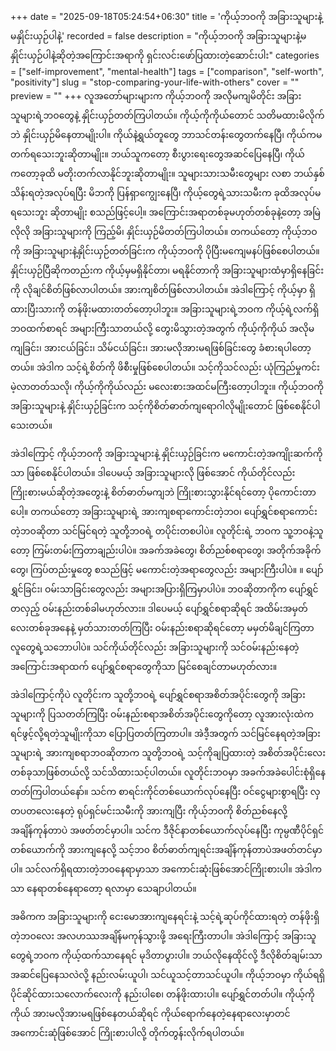 +++
date = "2025-09-18T05:24:54+06:30"
title = 'ကိုယ့်ဘဝကို အခြားသူများနဲ့မနှိုင်းယှဉ်ပါနဲ့'
recorded = false
description = "ကိုယ့်ဘဝကို အခြားသူများနဲ့မနှိုင်းယှဉ်ပါနဲ့ဆိုတဲ့အကြောင်းအရာကို ရှင်းလင်းဖော်ပြထားတဲ့ဆောင်းပါး"
categories = ["self-improvement", "mental-health"]
tags = ["comparison", "self-worth", "positivity"]
slug = "stop-comparing-your-life-with-others"
cover = ""
preview = ""
+++
လူအတော်များများက ကိုယ့်ဘဝကို အလိုမကျမိတိုင်း အခြားသူများရဲ့ဘဝတွေနဲ့ နှိုင်းယှဉ်တတ်ကြပါတယ်။ ကိုယ့်ကိုကိုယ်တောင် သတိမထားမိလိုက်ဘဲ နှိုင်းယှဉ်မိနေတာမျိုးပါ။ ကိုယ်နဲ့ရွယ်တူတွေ ဘာသင်တန်းတွေတက်နေပြီ၊ ကိုယ်ကမတက်ရသေးဘူးဆိုတာမျိုး။ ဘယ်သူကတော့ စီးပွားရေးတွေအဆင်ပြေနေပြီ၊ ကိုယ်ကတော့ခုထိ မတိုးတက်လာနိုင်ဘူးဆိုတာမျိုး။ သူများသားသမီးတွေများ လစာ ဘယ်နှစ်သိန်းရတဲ့အလုပ်ရပြီး မိဘကို ပြန်ရှာကျွေးနေပြီ၊ ကိုယ့်တွေရဲ့သားသမီးက ခုထိအလုပ်မရသေးဘူး ဆိုတာမျိုး စသည်ဖြင့်ပေါ့။ အကြောင်းအရာတစ်ခုမဟုတ်တစ်ခုနဲ့တော့ အမြဲလိုလို အခြားသူများကို ကြည့်မိ၊ နှိုင်းယှဉ်မိတတ်ကြပါတယ်။
တကယ်တော့ ကိုယ့်ဘဝကို အခြားသူများနဲ့နှိုင်းယှဉ်တတ်ခြင်းက ကိုယ့်ဘဝကို ပိုပြီးမကျေမနပ်ဖြစ်စေပါတယ်။ နှိုင်းယှဉ်ပြီဆိုကတည်းက ကိုယ့်မှမရှိနိုင်တာ၊ မရနိုင်တာကို အခြားသူများထံမှာရှိနေခြင်းကို လိုချင်စိတ်ဖြစ်လာပါတယ်။ အားကျစိတ်ဖြစ်လာပါတယ်။ အဲဒါကြောင့် ကိုယ့်မှာ ရှိထားပြီးသားကို တန်ဖိုးမထားတတ်တော့ပါဘူး။ အခြားသူများရဲ့ဘဝက ကိုယ့်ရဲ့လက်ရှိဘဝထက်စာရင် အများကြီးသာတယ်လို့ တွေးမိသွားတဲ့အတွက် ကိုယ့်ကိုကိုယ် အလိုမကျခြင်း၊ အားငယ်ခြင်း၊ သိမ်ငယ်ခြင်း၊ အားမလိုအားမရဖြစ်ခြင်းတွေ ခံစားရပါတော့တယ်။ အဲဒါက သင့်ရဲ့စိတ်ကို ဖိစီးမှုဖြစ်စေပါတယ်။ သင့်ကိုသင်လည်း ယုံကြည်မှုကင်းမဲ့လာတတ်သလို၊ ကိုယ့်ကိုကိုယ်လည်း မလေးစားအထင်မကြီးတော့ပါဘူး။ ကိုယ့်ဘဝကို အခြားသူများနဲ့ နှိုင်းယှဉ်ခြင်းက သင့်ကိုစိတ်ဓာတ်ကျရောဂါလိုမျိုးတောင် ဖြစ်စေနိုင်ပါသေးတယ်။

အဲဒါကြောင့် ကိုယ့်ဘဝကို အခြားသူများနဲ့ နှိုင်းယှဉ်ခြင်းက မကောင်းတဲ့အကျိုးဆက်ကိုသာ ဖြစ်စေနိုင်ပါတယ်။ ဒါပေမယ့် အခြားသူများလို ဖြစ်အောင် ကိုယ်တိုင်လည်း ကြိုးစားမယ်ဆိုတဲ့အတွေးနဲ့ စိတ်ဓာတ်မကျဘဲ ကြိုးစားသွားနိုင်ရင်တော့ ပိုကောင်းတာပေါ့။
တကယ်တော့ အခြားသူများရဲ့ အားကျစရာကောင်းတဲ့ဘဝ၊ ပျော်ရွှင်စရာကောင်းတဲ့ဘဝဆိုတာ သင်မြင်ရတဲ့ သူတို့ဘဝရဲ့ တပိုင်းတစပါပဲ။ လူတိုင်းရဲ့ ဘဝက သူ့ဘဝနဲ့သူတော့ ကြမ်းတမ်းကြတာချည်းပါပဲ။ အခက်အခဲတွေ၊ စိတ်ညစ်စရာတွေ၊ အတိုက်အခိုက်တွေ၊ ကြပ်တည်းမှုတွေ စသည်ဖြင့် မကောင်းတဲ့အရာတွေလည်း အများကြီးပါပဲ။ ။ ပျော်ရွှင်ခြင်း၊ ဝမ်းသာခြင်းတွေလည်း အများအပြားရှိကြမှာပါပဲ။ ဘဝဆိုတာကိုက ပျော်ရွှင်တလှည့် ဝမ်းနည်းတစ်ခါမဟုတ်လား။ ဒါပေမယ့် ပျော်ရွှင်စရာဆိုရင် အထိမ်းအမှတ်လေးတစ်ခုအနေနဲ့ မှတ်သားတတ်ကြပြီး ဝမ်းနည်းစရာဆိုရင်တော့ မမှတ်မိချင်ကြတာ လူတွေရဲ့သဘောပါပဲ။ သင်ကိုယ်တိုင်လည်း အခြားသူများကို သင်ဝမ်းနည်းနေတဲ့အကြောင်းအရာထက် ပျော်ရွှင်စရာတွေကိုသာ မြင်စေချင်တာမဟုတ်လား။

အဲဒါကြောင့်ကိုပဲ လူတိုင်းက သူတို့ဘဝရဲ့ ပျော်ရွှင်စရာအစိတ်အပိုင်းတွေကို အခြားသူများကို ပြသတတ်ကြပြီး ဝမ်းနည်းစရာအစိတ်အပိုင်းတွေကိုတော့ လူအားလုံးထဲက ရင်ဖွင့်လို့ရတဲ့သူမျိုးကိုသာ ပြောပြတတ်ကြတာပါ။ အဲဒီ့အတွက် သင်မြင်နေရတဲ့အခြားသူများရဲ့ အားကျစရာဘဝဆိုတာက သူတို့ဘဝရဲ့ သင့်ကိုချပြထားတဲ့ အစိတ်အပိုင်းလေးတစ်ခုသာဖြစ်တယ်လို့ သင်သိထားသင့်ပါတယ်။ လူတိုင်းဘဝမှာ အခက်အခဲပေါင်းစုံရှိနေတတ်ကြပါတယ်နော်။ သင်က စာရင်းကိုင်တစ်ယောက်လုပ်နေပြီး ဝင်ငွေများစွာရပြီး လှတပတလေးနေတဲ့ ရုပ်ရှင်မင်းသမီးကို အားကျပြီး ကိုယ့်ဘဝကို စိတ်ညစ်နေလို့ အချိန်ကုန်တာပဲ အဖတ်တင်မှာပါ။ သင်က ဒီဇိုင်နာတစ်ယောက်လုပ်နေပြီး ကုမ္ပဏီပိုင်ရှင်တစ်ယောက်ကို အားကျနေလို့ သင့်ဘ၀ စိတ်ဓာတ်ကျရင်းအချိန်ကုန်တာပဲအဖတ်တင်မှာပါ။ သင်လက်ရှိရထားတဲ့ဘဝနေရာမှာသာ အကောင်းဆုံးဖြစ်အောင်ကြိုးစားပါ။ အဲဒါကသာ နေရာတစ်နေရာတော့ ရလာမှာ သေချာပါတယ်။

အဓိကက အခြားသူများကို ငေးမောအားကျနေရင်းနဲ့ သင့်ရဲ့ဆုပ်ကိုင်ထားရတဲ့ တန်ဖိုးရှိတဲ့ဘဝလေး အလဟဿအချိန်မကုန်သွားဖို့ အရေးကြီးတာပါ။ အဲဒါကြောင့် အခြားသူတွေရဲ့ဘဝက ကိုယ့်ထက်သာနေရင် မုဒိတာပွားပါ။ ဘယ်လိုနေထိုင်လို့ ဒီလိုစိတ်ချမ်းသာအဆင်ပြေနေသလဲလို့ နည်းလမ်းယူပါ၊ သင်ယူသင့်တာသင်ယူပါ။ ကိုယ့်ဘဝမှာ ကိုယ်ရရှိပိုင်ဆိုင်ထားသလောက်လေးကို နည်းပါစေ၊ တန်ဖိုးထားပါ။ ပျော်ရွှင်တတ်ပါ။ ကိုယ့်ကိုကိုယ် အားမလိုအားမရဖြစ်နေတယ်ဆိုရင် ကိုယ်ရောက်နေတဲ့နေရာလေးမှာတင် အကောင်းဆုံဖြစ်အောင် ကြိုးစားပါလို့ တိုက်တွန်းလိုက်ရပါတယ်။